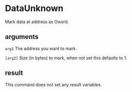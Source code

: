 # DataUnknown

Mark data at address as Oword.

## arguments

`arg1` The address you want to mark.

`[arg2]` Size (in bytes) to mark, when not set this defaults to 1.

## result

This command does not set any result variables.
